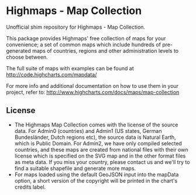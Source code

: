 # Highmaps - Map Collection

Unofficial shim repository for Highmaps - Map Collection.

This package provides Highmaps' free collection of maps for your convenience;
a set of common maps which include hundreds of pre-generated maps of countries, regions and other administration levels to choose between.

The full suite of maps with examples can be found at http://code.highcharts.com/mapdata/

For more info and additional documentation on how to use them in your project, refer to:
http://www.highcharts.com/docs/maps/map-collection

## License

- The Highmaps Map Collection comes with the license of the source data. For Admin0 (countries) and Admin1 (US states, German Bundesländer, Dutch regions etc), the source data is Natural Earth, which is Public Domain. For Admin2, we have only compiled selected countries, and these maps are created from national files with their own license which is specified on the SVG map and in the other format files as meta data. If you miss your country, please contact us and we'll try to find a suitable shapefile and generate more maps. 
- For maps loaded using the default GeoJSON input into the mapData option, a short version of the copyright will be printed in the chart's credits label.
